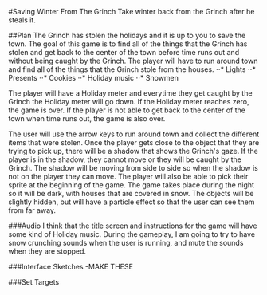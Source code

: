 #Saving Winter From The Grinch
Take winter back from the Grinch after he steals it. 

##Plan
The Grinch has stolen the holidays and it is up to you to save the town. The goal of this game is to find all of the things that the Grinch has stolen and get back to the center of the town before time runs out and without being caught by the Grinch. The player will have to run around town and find all of the things that the Grinch stole from the houses.
	⋅⋅* Lights
	⋅⋅* Presents
	⋅⋅* Cookies
	⋅⋅* Holiday music
	⋅⋅* Snowmen

The player will have a Holiday meter and everytime they get caught by the Grinch the Holiday meter will go down. If the Holiday meter reaches zero, the game is over. If the player is not able to get back to the center of the town when time runs out, the game is also over. 


The user will use the arrow keys to run around town and collect the different items that were stolen. Once the player gets close to the object that they are trying to pick up, there will be a shadow that shows the Grinch's gaze. If the player is in the shadow, they cannot move or they will be caught by the Grinch. The shadow will be moving from side to side so when the shadow is not on the player they can move. The player will also be able to pick their sprite at the beginning of the game. The game takes place during the night so it will be dark, with houses that are covered in snow. The objects will be slightly hidden, but will have a particle effect so that the user can see them from far away. 

###Audio
I think that the title screen and instructions for the game will have some kind of Holiday music. During the gameplay, I am going to try to have snow crunching sounds when the user is running, and mute the sounds when they are stopped. 

###Interface Sketches
-MAKE THESE

###Set Targets


